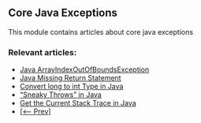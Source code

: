 ## Core Java Exceptions

This module contains articles about core java exceptions

### Relevant articles:
- [Java ArrayIndexOutOfBoundsException](https://www.baeldung.com/java-arrayindexoutofboundsexception)
- [Java Missing Return Statement](https://www.baeldung.com/java-missing-return-statement)
- [Convert long to int Type in Java](https://www.baeldung.com/java-convert-long-to-int)
- [“Sneaky Throws” in Java](https://www.baeldung.com/java-sneaky-throws)
- [Get the Current Stack Trace in Java](https://www.baeldung.com/java-get-current-stack-trace)
- [[<-- Prev]](../core-java-exceptions-3)
